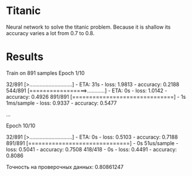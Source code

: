 # Titanic
Neural network to solve the titanic problem. Because it is shallow its accuracy varies a lot from 0.7 to 0.8.

# Results
Train on 891 samples
Epoch 1/10

 32/891 [>.............................] - ETA: 31s - loss: 1.9813 - accuracy: 0.2188
544/891 [=================>............] - ETA: 0s - loss: 1.0142 - accuracy: 0.4926 
891/891 [==============================] - 1s 1ms/sample - loss: 0.9337 - accuracy: 0.5477

...

Epoch 10/10

 32/891 [>.............................] - ETA: 0s - loss: 0.5103 - accuracy: 0.7188
891/891 [==============================] - 0s 51us/sample - loss: 0.5041 - accuracy: 0.7508
418/418 - 0s - loss: 0.4491 - accuracy: 0.8086

Точность на проверочных данных: 0.80861247
